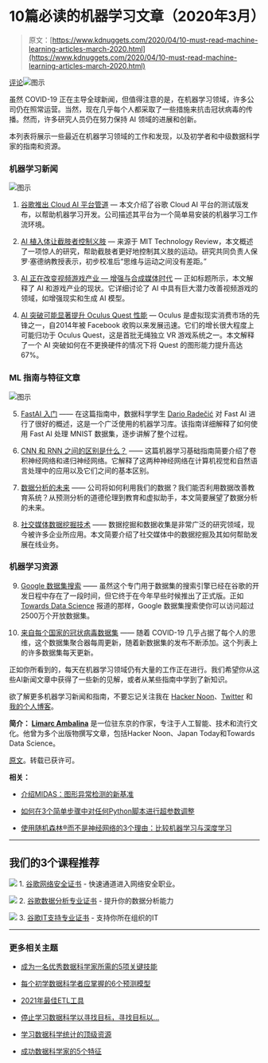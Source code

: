 # 10篇必读的机器学习文章（2020年3月）

> 原文：[https://www.kdnuggets.com/2020/04/10-must-read-machine-learning-articles-march-2020.html](https://www.kdnuggets.com/2020/04/10-must-read-machine-learning-articles-march-2020.html)

[评论](#comments)![图示](../Images/db547271a7cdaa034c25589ff7d9e8ee.png)

虽然 COVID-19 正在主导全球新闻，但值得注意的是，在机器学习领域，许多公司仍在照常运营。当然，现在几乎每个人都采取了一些措施来抗击冠状病毒的传播。然而，许多研究人员仍在努力保持 AI 领域的进展和创新。

本列表将展示一些最近在机器学习领域的工作和发现，以及初学者和中级数据科学家的指南和资源。

### 机器学习新闻

![图示](../Images/af107097a70e7419c9a8f6bd905a2687.png)

1. [谷歌推出 Cloud AI 平台管道](https://venturebeat.com/2020/03/11/google-launches-cloud-ai-platform-pipelines-in-beta-to-simplify-machine-learning-development/) — 本文介绍了谷歌 Cloud AI 平台的测试版发布，以帮助机器学习开发。公司描述其平台为一个简单易安装的机器学习工作流环境。

2. [AI 植入体让截肢者控制义肢](https://www.technologyreview.com/s/615311/implant-machine-learning-amputees-control-prosthetic-hands-ai/) — 来源于 MIT Technology Review，本文概述了一项惊人的研究，帮助截肢者更好地控制其义肢的运动。研究共同负责人保罗·塞德纳教授表示，初步校准后“思维与运动之间没有差距。”

3. [AI 正在改变视频游戏产业 — 增强与合成媒体时代](https://aibusiness.com/how-ai-is-changing-the-video-game-industry-an-era-of-augmentation-and-synthetic-media/) — 正如标题所示，本文解释了 AI 和游戏产业的现状。它详细讨论了 AI 中具有巨大潜力改善视频游戏的领域，如增强现实和生成 AI 模型。

4. [AI 突破可能显著提升 Oculus Quest 性能](https://www.androidcentral.com/ai-breakthrough-could-significantly-improve-oculus-quest-rendering-power) — Oculus 是虚拟现实消费市场的先锋之一，自2014年被 Facebook 收购以来发展迅速。它们的增长很大程度上可能归功于 Oculus Quest，这是首批无绳独立 VR 游戏系统之一。本文解释了一个 AI 突破如何在不更换硬件的情况下将 Quest 的图形能力提升高达 67%。

### ML 指南与特征文章

![图示](../Images/dc02cd478205e4def7302272c445e465.png)

5. [FastAI 入门](https://towardsdatascience.com/intro-to-fastai-installation-and-building-our-first-classifier-938e95fd97d3) —— 在这篇指南中，数据科学学生 [Dario Radečić](https://towardsdatascience.com/@radecicdario?source=post_page-----938e95fd97d3----------------------) 对 Fast AI 进行了很好的概述，这是一个广泛使用的机器学习库。该指南详细解释了如何使用 Fast AI 处理 MNIST 数据集，逐步讲解了整个过程。

6. [CNN 和 RNN 之间的区别是什么？](https://lionbridge.ai/articles/difference-between-cnn-and-rnn/) —— 这篇机器学习基础指南简要介绍了卷积神经网络和递归神经网络。它解释了这两种神经网络在计算机视觉和自然语言处理中的应用以及它们之间的基本区别。

7. [数据分析的未来](https://blog.getcangler.com/the-future-of-data-analytics-5-predictions-for-where-we-are-headed) —— 公司将如何利用我们的数据？我们能否利用数据改善教育系统？从预测分析的道德伦理到教育和虚拟助手，本文简要展望了数据分析的未来。

8. [社交媒体数据挖掘技术](https://hackernoon.com/4-social-media-data-mining-techniques-to-help-grow-your-online-business-o6ch32q4) —— 数据挖掘和数据收集是非常广泛的研究领域，现今被许多企业所应用。本文简要介绍了社交媒体中的数据挖掘及其如何帮助发展在线业务。

### 机器学习资源

9. [Google 数据集搜索](https://datasetsearch.research.google.com/) —— 虽然这个专门用于数据集的搜索引擎已经在谷歌的开发日程中存在了一段时间，但它终于在今年早些时候推出了正式版。正如 [Towards Data Science](https://towardsdatascience.com/google-just-published-25-million-free-datasets-d83940e24284) 报道的那样，Google 数据集搜索使你可以访问超过2500万个开放数据集。

10. [来自每个国家的冠状病毒数据集](https://lionbridge.ai/datasets/coronavirus-datasets-from-every-country/) —— 随着 COVID-19 几乎占据了每个人的思维，这个数据集聚合器每周更新，随着新数据集的发布不断添加。这个列表上的许多数据集每天更新。

正如你所看到的，每天在机器学习领域仍有大量的工作正在进行。我们希望你从这些AI新闻文章中获得了一些新的见解，或者从某些指南中学到了新知识。

欲了解更多机器学习新闻和指南，不要忘记关注我在 [Hacker Noon](https://hackernoon.com/@limarc2000)、[Twitter](https://twitter.com/AmbalinaLimarc) 和 [我的个人博客](http://jpbound.com/)。

**简介： [Limarc Ambalina](https://www.linkedin.com/in/limarc-ambalina-11604371/)** 是一位驻东京的作家，专注于人工智能、技术和流行文化。他曾为多个出版物撰写文章，包括Hacker Noon、Japan Today和Towards Data Science。

[原文](https://towardsdatascience.com/10-must-read-machine-learning-articles-march-2020-80da9c380981)。转载已获许可。

**相关：**

+   [介绍MIDAS：图形异常检测的新基准](/2020/04/midas-new-baseline-anomaly-detection-graphs.html)

+   [如何在3个简单步骤中对任何Python脚本进行超参数调整](/2020/04/hyperparameter-tuning-python.html)

+   [使用随机森林®而不是神经网络的3个理由：比较机器学习与深度学习](/2020/04/3-reasons-random-forest-neural-network-comparison.html)

* * *

## 我们的3个课程推荐

![](../Images/0244c01ba9267c002ef39d4907e0b8fb.png) 1\. [谷歌网络安全证书](https://www.kdnuggets.com/google-cybersecurity) - 快速通道进入网络安全职业。

![](../Images/e225c49c3c91745821c8c0368bf04711.png) 2\. [谷歌数据分析专业证书](https://www.kdnuggets.com/google-data-analytics) - 提升你的数据分析能力

![](../Images/0244c01ba9267c002ef39d4907e0b8fb.png) 3\. [谷歌IT支持专业证书](https://www.kdnuggets.com/google-itsupport) - 支持你所在组织的IT

* * *

### 更多相关主题

+   [成为一名优秀数据科学家所需的5项关键技能](https://www.kdnuggets.com/2021/12/5-key-skills-needed-become-great-data-scientist.html)

+   [每个初学数据科学者应掌握的6个预测模型](https://www.kdnuggets.com/2021/12/6-predictive-models-every-beginner-data-scientist-master.html)

+   [2021年最佳ETL工具](https://www.kdnuggets.com/2021/12/mozart-best-etl-tools-2021.html)

+   [停止学习数据科学以寻找目标，寻找目标以…](https://www.kdnuggets.com/2021/12/stop-learning-data-science-find-purpose.html)

+   [学习数据科学统计的顶级资源](https://www.kdnuggets.com/2021/12/springboard-top-resources-learn-data-science-statistics.html)

+   [成功数据科学家的5个特征](https://www.kdnuggets.com/2021/12/5-characteristics-successful-data-scientist.html)
